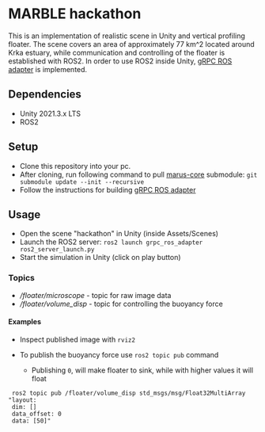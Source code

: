 # MARBLE hackathon

This is an implementation of realistic scene in Unity and vertical profiling floater. The scene covers an area of approximately 77 km^2 located around Krka estuary, while communication and controlling of the floater is established with ROS2. In order to use ROS2 inside Unity, [gRPC ROS adapter](https://github.com/MARUSimulator/grpc_ros_adapter/tree/galactic) is implemented. 

## Dependencies

* Unity 2021.3.x LTS
* ROS2

## Setup

* Clone this repository into your pc.
* After cloning, run following command to pull [marus-core](https://github.com/MARUSimulator/marus-core) submodule:
`git submodule update --init --recursive`
* Follow the instructions for building [gRPC ROS adapter](https://github.com/MARUSimulator/grpc_ros_adapter/tree/galactic)  


## Usage

* Open the scene "hackathon" in Unity (inside Assets/Scenes)
* Launch the ROS2 server: 
`ros2 launch grpc_ros_adapter ros2_server_launch.py` 
* Start the simulation in Unity (click on play button) 

### Topics

* */floater/microscope* - topic for raw image data
* */floater/volume_disp* - topic for controlling the buoyancy force


#### Examples
* Inspect published image with `rviz2`

* To publish the buoyancy force use `ros2 topic pub` command
  * Publishing `0`, will make floater to sink, while with higher values it will float
```
 ros2 topic pub /floater/volume_disp std_msgs/msg/Float32MultiArray "layout: 
 dim: []
 data_offset: 0 
 data: [50]"
  ```
